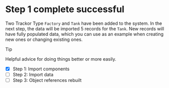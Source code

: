 # Step 1 complete successful 

Two Trackor Type `Factory` and `Tank` have been added to the system.
In the next step, the data will be imported 5 records for the `Tank`. 
New records will have fully populated data, which you can use as an example when creating new ones or changing existing ones.

> [!TIP]
> Helpful advice for doing things better or more easily.

- [x] Step 1: Import components
- [ ] Step 2: Import data
- [ ] Step 3: Object references rebuilt